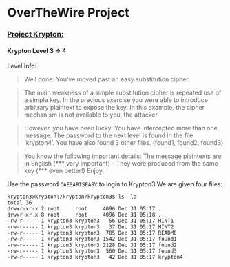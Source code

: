 # OverTheWire Project

### [Project Krypton:](http://overthewire.org/wargames/krypton/)

#### Krypton Level 3 -> 4

Level Info:
>Well done. You’ve moved past an easy substitution cipher.

>The main weakness of a simple substitution cipher is repeated use of a simple key. In the previous exercise you were able to introduce arbitrary plaintext to expose the key. In this example, the cipher mechanism is not available to you, the attacker.

>However, you have been lucky. You have intercepted more than one message. The password to the next level is found in the file ‘krypton4’. You have also found 3 other files. (found1, found2, found3)

>You know the following important details:
The message plaintexts are in English (*** very important) - They were produced from the same key (*** even better!)
Enjoy.

Use the password `CAESARISEASY` to login to Krypton3
We are given four files:
```console
krypton3@krypton:/krypton/krypton3$ ls -la
total 36
drwxr-xr-x 2 root     root     4096 Dec 31 05:17 .
drwxr-xr-x 8 root     root     4096 Dec 31 05:18 ..
-rw-r----- 1 krypton3 krypton3   56 Dec 31 05:17 HINT1
-rw-r----- 1 krypton3 krypton3   37 Dec 31 05:17 HINT2
-rw-r----- 1 krypton3 krypton3  785 Dec 31 05:17 README
-rw-r----- 1 krypton3 krypton3 1542 Dec 31 05:17 found1
-rw-r----- 1 krypton3 krypton3 2128 Dec 31 05:17 found2
-rw-r----- 1 krypton3 krypton3  560 Dec 31 05:17 found3
-rw-r----- 1 krypton3 krypton3   42 Dec 31 05:17 krypton4
```
